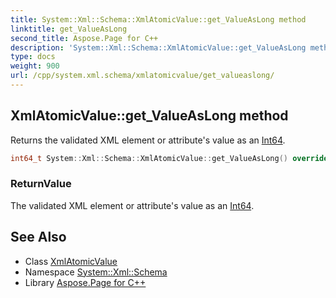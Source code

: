 ```yaml
---
title: System::Xml::Schema::XmlAtomicValue::get_ValueAsLong method
linktitle: get_ValueAsLong
second_title: Aspose.Page for C++
description: 'System::Xml::Schema::XmlAtomicValue::get_ValueAsLong method. Returns the validated XML element or attribute''s value as an Int64 in C++.'
type: docs
weight: 900
url: /cpp/system.xml.schema/xmlatomicvalue/get_valueaslong/
---
```

## XmlAtomicValue::get_ValueAsLong method


Returns the validated XML element or attribute's value as an [Int64](../../../system/int64/).

```cpp
int64_t System::Xml::Schema::XmlAtomicValue::get_ValueAsLong() override
```


### ReturnValue

The validated XML element or attribute's value as an [Int64](../../../system/int64/).

## See Also

* Class [XmlAtomicValue](../)
* Namespace [System::Xml::Schema](../../)
* Library [Aspose.Page for C++](../../../)
